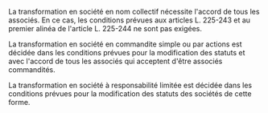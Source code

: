   
La transformation en société en nom collectif nécessite l'accord de tous les associés. En ce cas, les conditions prévues aux articles L. 225-243 et au premier alinéa de l'article L. 225-244 ne sont pas exigées.   

  
La transformation en société en commandite simple ou par actions est décidée dans les conditions prévues pour la modification des statuts et avec l'accord de tous les associés qui acceptent d'être associés commandités.   

  
La transformation en société à responsabilité limitée est décidée dans les conditions prévues pour la modification des statuts des sociétés de cette forme.  
